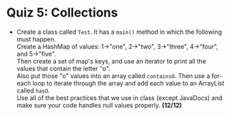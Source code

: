 # Quiz 5: Collections

- Create a class called `Test`. It has a `main()` method in which the following must happen.<br>
Create a HashMap of values: 1->"one", 2->"two", 3->"three", 4->"four", and 5->"five".<br>
Then create a set of map's keys, and use an iterator to print all the values that contain the letter "o".<br>
Also put those "o" values into an array called `containsO`.
Then use a for-each loop to iterate through the array and add each value to an ArrayList called `hasO`.<br>
Use all of the best practices that we use in class (except JavaDocs) and make sure your code handles null values properly. **(12/12)**

